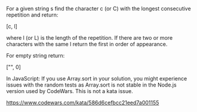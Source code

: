 For a given string s find the character c (or C) with the longest consecutive repetition and return:

[c, l]

where l (or L) is the length of the repetition. If there are two or more characters with the same l return the first in order of appearance.

For empty string return:

["", 0]

In JavaScript: If you use Array.sort in your solution, you might experience issues with the random tests as Array.sort is not stable in the Node.js version used by CodeWars. This is not a kata issue.

https://www.codewars.com/kata/586d6cefbcc21eed7a001155
